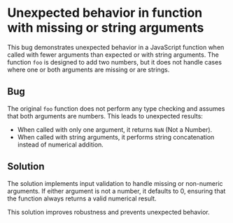 # Unexpected behavior in function with missing or string arguments
This bug demonstrates unexpected behavior in a JavaScript function when called with fewer arguments than expected or with string arguments. The function `foo` is designed to add two numbers, but it does not handle cases where one or both arguments are missing or are strings.

## Bug
The original `foo` function does not perform any type checking and assumes that both arguments are numbers.  This leads to unexpected results:

* When called with only one argument, it returns `NaN` (Not a Number).
* When called with string arguments, it performs string concatenation instead of numerical addition.

## Solution
The solution implements input validation to handle missing or non-numeric arguments. If either argument is not a number, it defaults to 0, ensuring that the function always returns a valid numerical result. 

This solution improves robustness and prevents unexpected behavior.